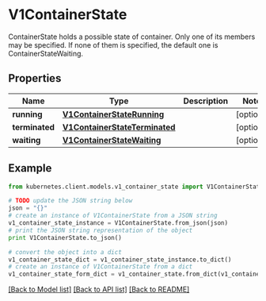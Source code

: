 # V1ContainerState

ContainerState holds a possible state of container. Only one of its members may be specified. If none of them is specified, the default one is ContainerStateWaiting.

## Properties
Name | Type | Description | Notes
------------ | ------------- | ------------- | -------------
**running** | [**V1ContainerStateRunning**](V1ContainerStateRunning.md) |  | [optional] 
**terminated** | [**V1ContainerStateTerminated**](V1ContainerStateTerminated.md) |  | [optional] 
**waiting** | [**V1ContainerStateWaiting**](V1ContainerStateWaiting.md) |  | [optional] 

## Example

```python
from kubernetes.client.models.v1_container_state import V1ContainerState

# TODO update the JSON string below
json = "{}"
# create an instance of V1ContainerState from a JSON string
v1_container_state_instance = V1ContainerState.from_json(json)
# print the JSON string representation of the object
print V1ContainerState.to_json()

# convert the object into a dict
v1_container_state_dict = v1_container_state_instance.to_dict()
# create an instance of V1ContainerState from a dict
v1_container_state_form_dict = v1_container_state.from_dict(v1_container_state_dict)
```
[[Back to Model list]](../README.md#documentation-for-models) [[Back to API list]](../README.md#documentation-for-api-endpoints) [[Back to README]](../README.md)


